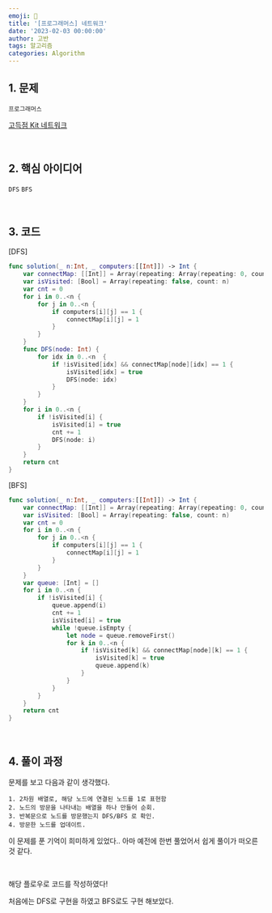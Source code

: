 ```yaml
---
emoji: 🧶
title: '[프로그래머스] 네트워크'
date: '2023-02-03 00:00:00'
author: 고반
tags: 알고리즘
categories: Algorithm
---
```


## 1. 문제

`프로그래머스`

[고득점 Kit 네트워크 ](https://school.programmers.co.kr/learn/courses/30/lessons/43162)


<br/>

## 2. 핵심 아이디어

`DFS` `BFS`

<br/>

## 3. 코드

[DFS]
```swift
func solution(_ n:Int, _ computers:[[Int]]) -> Int {
    var connectMap: [[Int]] = Array(repeating: Array(repeating: 0, count: n), count: n)
    var isVisited: [Bool] = Array(repeating: false, count: n)
    var cnt = 0
    for i in 0..<n {
        for j in 0..<n {
            if computers[i][j] == 1 {
                connectMap[i][j] = 1
            }
        }
    }
    func DFS(node: Int) {
        for idx in 0..<n  {
            if !isVisited[idx] && connectMap[node][idx] == 1 {
                isVisited[idx] = true
                DFS(node: idx)
            }
        }
    }
    for i in 0..<n {
        if !isVisited[i] {
            isVisited[i] = true
            cnt += 1
            DFS(node: i)
        }
    }
    return cnt
}
```

[BFS]
```swift
func solution(_ n:Int, _ computers:[[Int]]) -> Int {
    var connectMap: [[Int]] = Array(repeating: Array(repeating: 0, count: n), count: n)
    var isVisited: [Bool] = Array(repeating: false, count: n)
    var cnt = 0
    for i in 0..<n {
        for j in 0..<n {
            if computers[i][j] == 1 {
                connectMap[i][j] = 1
            }
        }
    }
    var queue: [Int] = []
    for i in 0..<n {
        if !isVisited[i] {
            queue.append(i)
            cnt += 1
            isVisited[i] = true
            while !queue.isEmpty {
                let node = queue.removeFirst()
                for k in 0..<n {
                    if !isVisited[k] && connectMap[node][k] == 1 {
                        isVisited[k] = true
                        queue.append(k)
                    }
                }
            }
        }
    }
    return cnt
}
```

<br/>

## 4. 풀이 과정

문제를 보고 다음과 같이 생각했다.

    1. 2차원 배열로, 해당 노드에 연결된 노드를 1로 표현함
    2. 노드의 방문을 나타내는 배열을 하나 만들어 순회.
    3. 반복문으로 노드를 방문했는지 DFS/BFS 로 확인.
    4. 방문한 노드를 업데이트.

이 문제를 푼 기억이 희미하게 있었다.. 아마 예전에 한번 풀었어서 쉽게 풀이가 떠오른 것 같다.

<br/>

해당 플로우로 코드를 작성하였다! 

처음에는 DFS로 구현을 하였고 BFS로도 구현 해보았다.


<br/>


```toc

```
